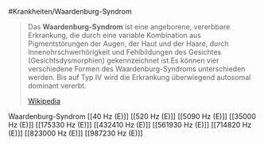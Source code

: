 #Krankheiten/Waardenburg-Syndrom

> Das **Waardenburg-Syndrom** ist eine angeborene, vererbbare Erkrankung, die durch eine variable Kombination aus Pigmentstörungen der Augen, der Haut und der Haare, durch Innenohrschwerhörigkeit und Fehlbildungen des Gesichtes (Gesichtsdysmorphien) gekennzeichnet ist.Es können vier verschiedene Formen des Waardenburg-Syndroms unterschieden werden. Bis auf Typ IV wird die Erkrankung überwiegend autosomal dominant vererbt.
>
> [Wikipedia](https://de.wikipedia.org/wiki/Waardenburg-Syndrom)

Waardenburg-Syndrom
[[40 Hz (E)]]
[[520 Hz (E)]]
[[5090 Hz (E)]]
[[35000 Hz (E)]]
[[175330 Hz (E)]]
[[432410 Hz (E)]]
[[561930 Hz (E)]]
[[714820 Hz (E)]]
[[823000 Hz (E)]]
[[987230 Hz (E)]]